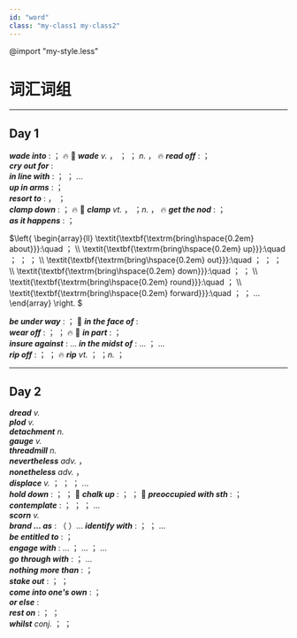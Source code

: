 ```yaml
---
id: "word"
class: "my-class1 my-class2"
---
```



@import "my-style.less"

# 词汇词组

---

## Day 1

***wade into*** :     ；        :fire: :baby:
***wade*** *v.*   ，     ；    ；      *n.*   ，     :fire:
***read off*** :   ；  
***cry out for*** :     
***in line with*** :   ；  ； ...   
***up in arms*** :     ；      
***resort to*** :   ，   ；  
***clamp down*** :     ；   :fire: :baby:
***clamp*** *vt.*   ，   ；*n.*   ，    :fire:
***get the nod*** :     ；   
***as it happens*** :   ；  

$\left\{
    \begin{array}{ll}
    \textit{\textbf{\textrm{bring\hspace{0.2em} about}}}:\quad   ；  \\\\
    \textit{\textbf{\textrm{bring\hspace{0.2em} up}}}:\quad   ；  ；  ；  \\\\
    \textit{\textbf{\textrm{bring\hspace{0.2em} out}}}:\quad     ；  ；  ；  \\\\
    \textit{\textbf{\textrm{bring\hspace{0.2em} down}}}:\quad    ；  ；  \\\\
    \textit{\textbf{\textrm{bring\hspace{0.2em} round}}}:\quad   ；   \\\\
    \textit{\textbf{\textrm{bring\hspace{0.2em} forward}}}:\quad   ；  ； ...    
    \end{array}
    \right.
$

***be under way*** :     ；     :baby:
***in the face of*** :   
***wear off*** :   ；    ；     :fire: :baby:
***in part*** :       ；   
***insure against*** :   ... 
***in the midst of*** :  ...  ；  ...   
***rip off*** :   ；   ；   :fire:
***rip*** *vt.*   ；  ；*n.*   ；  

---

## Day 2

***dread*** *v.*   
***plod*** *v.*        
***detachment*** *n.*   
***gauge*** *v.*   
***threadmill*** *n.*         
***nevertheless*** *adv.*   ，  
***nonetheless*** *adv.*   ，    
***displace*** *v.*   ；  ；  ；  ...    
***hold down*** :   ；     ；   :baby:
***chalk up*** :   ；  ；   :baby:
***preoccupied with sth*** :        ；     
***contemplate*** :   ；  ；  ；  ...    
***scorn*** *v.*   
***brand ... as*** :   （  ）... 
***identify with*** :   ；  ； ...   
***be entitled to*** :   ；   
***engage with*** :  ...  ； ...  ； ...  
***go through with*** :   ； ...    
***nothing more than*** :   ；   
***stake out*** :     ；    ；       
***come into one's own*** :       ；      
***or else*** :   
***rest on*** :   ；   ；  
***whilst*** *conj.*  ；  ； 